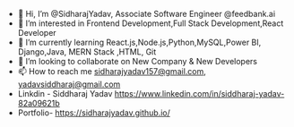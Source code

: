 - 👋 Hi, I’m @SidharajYadav, Associate Software Engineer @feedbank.ai     
- 👀 I’m interested in Frontend Development,Full Stack Development,React Developer       
- 🌱 I’m currently learning React.js,Node.js,Python,MySQL,Power BI, Django,Java, MERN Stack ,HTML, Git       
- 💞️ I’m looking to collaborate on New Company & New Developers         
- 📫 How to reach me sidharajyadav157@gmail.com, yadavsiddharaj@gmail.com        
- Linkdin - Siddharaj Yadav  https://www.linkedin.com/in/siddharaj-yadav-82a09621b           
- Portfolio- https://sidharajyadav.github.io/   
<!---     
SidharajYadav/SidharajYadav is a ✨ special ✨ repository because its `README.md` (this file) appears on your GitHub profile. 
You can click the Preview link to take a look at your changes..
---> 
 
 
